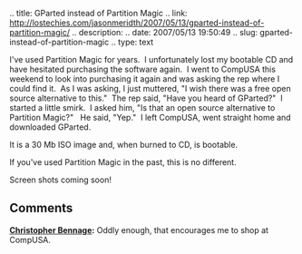 .. title: GParted instead of Partition Magic
.. link: http://lostechies.com/jasonmeridth/2007/05/13/gparted-instead-of-partition-magic/
.. description: 
.. date: 2007/05/13 19:50:49
.. slug: gparted-instead-of-partition-magic
.. type: text


I've used Partition Magic for years.  I unfortunately lost my bootable CD and have hesitated purchasing the software again.  I went to CompUSA this weekend to look into purchasing it again and was asking the rep where I could find it.  As I was asking, I just muttered, "I wish there was a free open source alternative to this."  The rep said, "Have you heard of GParted?"  I started a little smirk.  I asked him, "Is that an open source alternative to Partition Magic?"   He said, "Yep."  I left CompUSA, went straight home and downloaded GParted.

It is a 30 Mb ISO image and, when burned to CD, is bootable.

If you've used Partition Magic in the past, this is no different.

Screen shots coming soon!

## Comments

**[Christopher Bennage](#41 "2007-05-16 13:00:33"):** Oddly enough, that encourages me to shop at CompUSA.


